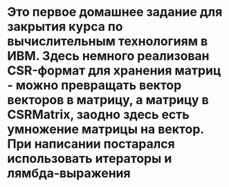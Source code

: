 # Это первое домашнее задание для закрытия курса по вычислительным технологиям в ИВМ. Здесь немного реализован CSR-формат для хранения матриц - можно превращать вектор векторов в матрицу, а матрицу в CSRMatrix, заодно здесь есть умножение матрицы на вектор. При написании постарался использовать итераторы и лямбда-выражения
